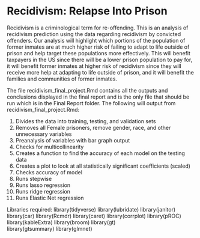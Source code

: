 # Recidivism: Relapse Into Prison 

Recidivism is a criminological term for re-offending. 
This is an analysis of recidivism prediction using the data regarding recidivism by convicted offenders.
Our analysis will highlight which portions of the population of former inmates are at much higher risk of failing to adapt to life outside of prison and help target these populations more effectively. This will benefit taxpayers in the US since there will be a lower prison population to pay for, it will benefit former inmates at higher risk of recidivism since they will receive more help at adapting to life outside of prison, and it will benefit the families and communities of former inmates. 

The file recidivism_final_project.Rmd contains all the outputs and conclusions displayed in the final report and is the only file that should be run which is in the Final Report folder.
The following will output from recidivism_final_project.Rmd:
  1. Divides the data into training, testing, and validation sets
  2. Removes all Female prisoners, remove gender, race, and other unnecessary variables
  3. Preanalysis of variables with bar graph output
  4. Checks for multicollinearity
  5. Creates a function to find the accuracy of each model on the testing data
  6. Creates a plot to look at all statistically significant coefficients (scaled)
  7. Checks accuracy of model
  8. Runs stepwise
  9. Runs lasso regression
  10. Runs ridge regression
  11. Runs Elastic Net regression

Libraries required:
library(tidyverse)
library(lubridate)
library(janitor)
library(car)
library(Rcmdr)
library(caret)
library(corrplot)
library(pROC)
library(kableExtra)
library(broom)
library(gt)  
library(gtsummary)
library(glmnet)
